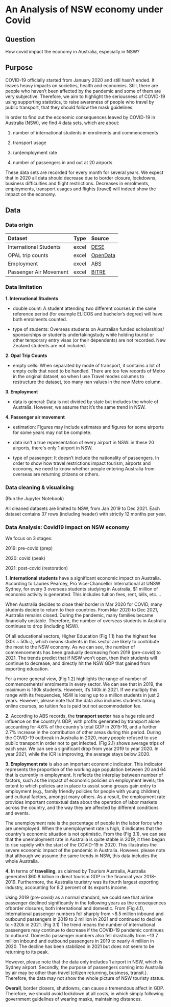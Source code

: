 # An Analysis of NSW economy under Covid

## Question
How covid impact the economy in Australia, especially in NSW?

## Purpose
COVID-19 officially started from January 2020 and still hasn't ended. It leaves heavy impacts on societies, health and economies. Still, there are people who haven’t been affected by the pandemic and some of them are very subjective. Therefore, we aim to highlight the seriousness of COVID-19 using supporting statistics, to raise awareness of people who travel by public transport, that they should follow the mask guidelines.

In order to find out the economic consequences leaved by COVID-19 in Australia
(NSW), we find 4 data sets, which are about:

1. number of international students in enrolments and commencements

2. transport usage
 
3. (un)employment rate
 
4. number of passengers in and out at 20 airports
   
These data sets are recorded for every month for several years. We expect that in 2020 all data should decrease due to border closure, lockdowns, business difficulties and flight restrictions. Decreases in enrolments, employments, transport usages and flights (travel) will indeed show the impact on the economy.

## Data

### Data origin

| Dataset   | Type | Source  | 
| :-------- | :--: | :------ |
| International Students| excel | [DESE](https://www.education.gov.au/resources/international-education-data-and-research)| 
| OPAL trip counts | excel | [OpenData](https://opendata.transport.nsw.gov.au/user/logindestination=node/10468) | 
| Employment | excel | [ABS](https://www.abs.gov.au/statistics/labour/employment-and-unemployment/labour-force-australia/jul-2022) |
| Passenger Air Movement | excel | [BITRE](https://data.gov.au/dataset/ds-dga-cc5d888f-5850-47f3-815d-08289b22f5a8/details)|

### Data limitation
**1. International Students**

- double count: A student attending two different courses in the same reference period (for example ELICOS and bachelor’s degree) will have both enrolments counted.

- type of students: Overseas students on Australian funded scholarships/ sponsorships or students undertakingstudy while holding tourist or other temporary entry visas (or their dependents) are not recorded. New Zealand students are not included.

**2. Opal Trip Counts**

- empty cells: When separated by mode of transport, it contains a lot of empty cells that need to be handled. There are too few records of Metro in the original dataset, so when I use Travel modes columns to restructure the dataset, too many nan values in the new Metro column.

**3. Employment**

- data is general: Data is not divided by state but includes the whole of Australia. However, we assume that it’s the same trend in NSW.

**4. Passenger air movement**

- estimation: Figures may include estimates and figures for some airports for some years may not be complete.

- data isn't a true representation of every airport in NSW: in these 20 airports, there's only 1 airport in NSW.

- type of passenger: It doesn’t include the nationality of passengers. In order to show how travel restrictions impact tourism, airports and economy, we need to know whether people entering Australia from overseas are returning citizens or others.

### Data cleaning & visualising
(Run the Jupyter Notebook)

All cleaned datasets are limited to NSW, from Jan 2019 to Dec 2021. Each dataset contains 37 rows (including header) with strictly 12 months per year. 

### Data Analysis: Covid19 impact on NSW economy
We focus on 3 stages:

2019: pre-covid (prep)

2020: covid (peak)

2021: post-covid (restoration)

**1. International students** have a significant economic impact on Australia. According to Lauries Pearcey, Pro Vice-Chancellor International at UNSW Sydney, for every 3 overseas students studying in Australia, $1 million of economic activity is generated. This includes tuition fees, rent, bills, etc.…

When Australia decides to close their border in Mar 2020 for COVID, many students decide to return to their countries. From Mar 2020 to Dec 2021, Australia remains closed. During the pandemic, many families became financially unstable. Therefore, the number of overseas students in Australia continues to drop (including NSW).

Of all educational sectors, Higher Education (Fig 1.1) has the highest fee (30k ~ 50k~), which means students in this sector are likely to contribute the most to the NSW economy. As we can see, the number of commencements has been gradually decreasing from 2019 (pre-covid) to 2021. The trends predict that if NSW won’t open, then their students will continue to decrease, and directly hit the NSW GDP that gained from exporting education.

For a more general view, (Fig 1.2) highlights the range of number of commencements/ enrolments in every sector. We can see that in 2019, the maximum is 160k students. However, it’s 140k in 2021. If we multiply this range with its frequencies, NSW is losing up to a million students in just 2 years. However, please note that the data also includes students taking online courses, so tuition fee is paid but not accommodation fee.

**2.** According to ABS records, the **transport sector** has a huge role and influence on the country's GDP, with profits generated by transport alone accounting for 4.6% of the country's total GDP in 2015-16, and a further 2.7% increase in the contribution of other areas during this period. During the COVID-19 outbreak in Australia in 2020, many people refused to use public transport in order not to get infected. (Fig 2.1) shows average trips of each year. We can see a significant drop from year 2019 to year 2020. In year 2021, while the ICR is improving, the avarage stays below 2020.

**3. Employment rate** is also an important economic indicator. This indicator represents the proportion of the working age population between 20 and 64 that is currently in employment. It reflects the interplay between number of factors, such as the impact of economic policies on employment levels; the extent to which policies are in place to assist some groups gain entry to employment (e.g., family friendly policies for people with young children); and cultural factors, amongst many others. As a result, the employment rate provides important contextual data about the operation of labor markets across the country, and the way they are affected by different conditions and events.

The unemployment rate is the percentage of people in the labor force who are unemployed. When the unemployment rate is high, it indicates that the country's economic situation is not optimistic. From the (Fig 3.1), we can see that the unemployment rate in Australia is quite stable in 2019, it then began to rise rapidly with the start of the COVID-19 in 2020. This illustrates the severe economic impact of the pandemic in Australia. However. please note that although we assume the same trends in NSW, this data includes the whole Australia.

**4.** In terms of **travelling**, as claimed by Tourism Australia, Australia generated $60.8 billion in direct tourism GDP in the financial year 2018-2019. Furthermore, the Australia touristry was its fourth largest exporting industry, accounting for 8.2 percent of its exports income.

Using 2019 (pre-covid) as a normal standard, we could see that airline passenger declined significantly in the following years as the consequences ofborder closures, both international and domestic. From (Fig 4.1), International passenger numbers fell sharply from ~8.5 million inbound and outbound passengers in 2019 to 2 million in 2021 and continued
to decline to ~320k in 2021. (Fig 3.1) The trend means the number of international passengers may continue to decrease if the COVID-19 pandemic continues to outburst. Domestic passenger numbers also fell drastically from ~13.7 million inbound and outbound passengers in 2019 to nearly 4 million in 2020. The decline has been stabilized in 2021 but does not seem to be returning to its peak. 

However, please note that the data only includes 1 airport in NSW, which is Sydney airport. Secondly, the purpose of passengers coming into Australia by air may be other than travel (citizen returning, business, transit.). Therefore, the data may not show the whole picture of NSW touristy status.

**Overall**, border closers, shutdowns, can cause a tremendous affect in GDP. Therefore, we should avoid lockdown at all costs, in which simply following government guidelines of wearing masks, maintaining distances.





